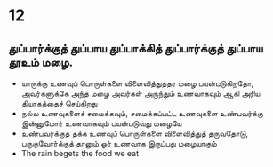 # 12
## துப்பார்க்குத் துப்பாய துப்பாக்கித் துப்பார்க்குத் துப்பாய தூஉம் மழை.
- யாருக்கு உணவுப் பொருள்களை விளைவித்துத்தர மழை பயன்படுகிறதோ, அவர்களுக்கே அந்த மழை அவர்கள் அருந்தும் உணவாகவும் ஆகி அரிய தியாகத்தைச் செய்கிறது
- நல்ல உணவுகளைச் சமைக்கவும், சமைக்கப்பட்ட உணவுகளை உண்பவர்க்கு இன்னுமோர் உணவாகவும் பயன்படுவது மழையே
- உண்பவர்க்குத் தக்க உணவுப் பொருள்களை விளைவித்துத் தருவதோடு, பருகுவோர்க்குத் தானும் ஓர் உணவாக இருப்பது மழையாகும்
- The rain begets the food we eat
